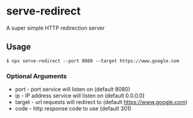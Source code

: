 # serve-redirect
A super simple HTTP redirection server

## Usage 

`$ npx serve-redirect --port 8080 --target https://www.google.com`

### Optional Arguments

- port   - port service will listen on (default 8080)
- ip     - IP address service will listen on (default 0.0.0.0)
- target - url requests will redirect to (default https://www.google.com)
- code   - http response code to use (default 301)
